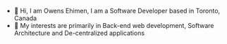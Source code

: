 - 👋 Hi, I am Owens Ehimen, I am a Software Developer based in Toronto, Canada
- 🌱 My interests are primarily in Back-end web development, Software Architecture and De-centralized applications

<!---
thelostprofessor/thelostprofessor is a ✨ special ✨ repository because its `README.md` (this file) appears on your GitHub profile.
You can click the Preview link to take a look at your changes.
--->
